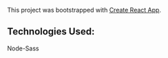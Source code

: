 This project was bootstrapped with [Create React App](https://github.com/facebook/create-react-app).

## Technologies Used:

Node-Sass

